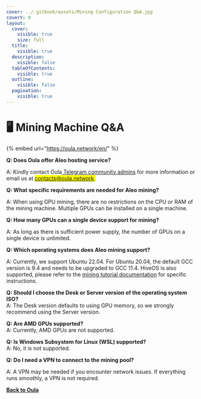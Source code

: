 ```yaml
---
cover: ../.gitbook/assets/Mining Configuration Q&A.jpg
coverY: 0
layout:
  cover:
    visible: true
    size: full
  title:
    visible: true
  description:
    visible: false
  tableOfContents:
    visible: true
  outline:
    visible: false
  pagination:
    visible: true
---
```


# 🖥️ Mining Machine Q\&A

{% embed url="https://oula.network/en/" %}

**Q: Does Oula offer Aleo hosting service?**

A: Kindly contact Oula[ Telegram community admins](https://t.me/oulacommunity) for more information or email us at <mark style="color:blue;">contacts@oula.network.</mark>



**Q: What specific requirements are needed for Aleo mining?**

A: When using GPU mining, there are no restrictions on the CPU or RAM of the mining machine. Multiple GPUs can be installed on a single machine.



**Q: How many GPUs can a single device support for mining?**

A: As long as there is sufficient power supply, the number of GPUs on a single device is unlimited.



**Q: Which operating systems does Aleo mining support?**

A: Currently, we support Ubuntu 22.04. For Ubuntu 20.04, the default GCC version is 9.4 and needs to be upgraded to GCC 11.4. HiveOS is also supported, please refer to the [mining tutorial documentation](../start-mining/publish-your-docs-2.md) for specific instructions.



**Q: Should I choose the Desk or Server version of the operating system ISO?**\
A: The Desk version defaults to using GPU memory, so we strongly recommend using the Server version.



**Q: Are AMD GPUs supported?**\
A: Currently, AMD GPUs are not supported.



**Q: Is Windows Subsystem for Linux (WSL) supported?**\
A: No, it is not supported.



**Q: Do I need a VPN to connect to the mining pool?**

A: A VPN may be needed if you encounter network issues. If everything runs smoothly, a VPN is not required.





[**Back to Oula**](https://oula.network/en/login)

